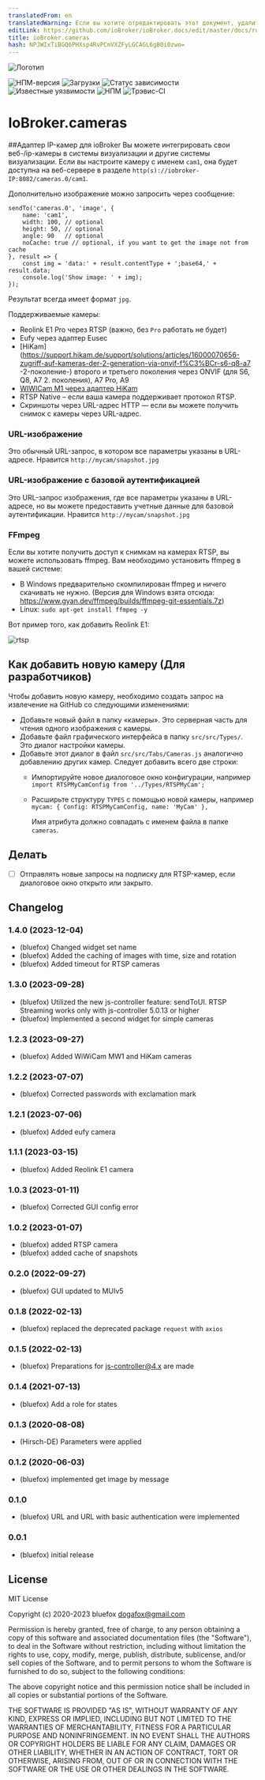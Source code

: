 ```yaml
---
translatedFrom: en
translatedWarning: Если вы хотите отредактировать этот документ, удалите поле «translatedFrom», в противном случае этот документ будет снова автоматически переведен
editLink: https://github.com/ioBroker/ioBroker.docs/edit/master/docs/ru/adapterref/iobroker.cameras/README.md
title: ioBroker.cameras
hash: NPJWIxTiBGQ6PHXsp4RvPCmVXZFyLGCAGL6gB0i0zwo=
---
```

![Логотип](../../../en/adapterref/iobroker.cameras/admin/cameras.png)

![НПМ-версия](http://img.shields.io/npm/v/iobroker.cameras.svg)
![Загрузки](https://img.shields.io/npm/dm/iobroker.cameras.svg)
![Статус зависимости](https://img.shields.io/david/ioBroker/iobroker.cameras.svg)
![Известные уязвимости](https://snyk.io/test/github/ioBroker/ioBroker.cameras/badge.svg)
![НПМ](https://nodei.co/npm/iobroker.cameras.png?downloads=true)
![Трэвис-CI](http://img.shields.io/travis/ioBroker/ioBroker.cameras/master.svg)

# IoBroker.cameras
##Адаптер IP-камер для ioBroker
Вы можете интегрировать свои веб-/ip-камеры в системы визуализации и другие системы визуализации.
Если вы настроите камеру с именем `cam1`, она будет доступна на веб-сервере в разделе `http(s)://iobroker-IP:8082/cameras.0/cam1`.

Дополнительно изображение можно запросить через сообщение:

```
sendTo('cameras.0', 'image', {
    name: 'cam1',
    width: 100, // optional
    height: 50, // optional
    angle: 90   // optional
    noCache: true // optional, if you want to get the image not from cache
}, result => {
    const img = 'data:' + result.contentType + ';base64,' + result.data;
    console.log('Show image: ' + img);
});
```

Результат всегда имеет формат `jpg`.

Поддерживаемые камеры:

- Reolink E1 Pro через RTSP (важно, без `Pro` работать не будет)
- Eufy через адаптер Eusec
- [HiKam](https://support.hikam.de/support/solutions/articles/16000070656-zugriff-auf-kameras-der-2-generation-via-onvif-f%C3%BCr-s6-q8-a7 -2-поколение-) второго и третьего поколения через ONVIF (для S6, Q8, A7 2. поколения), A7 Pro, A9
- [WIWICam M1 через адаптер HiKam](https://www.wiwacam.com/de/mw1-minikamera-kurzanleitung-und-faq/)
- RTSP Native – если ваша камера поддерживает протокол RTSP.
- Скриншоты через URL-адрес HTTP — если вы можете получить снимок с камеры через URL-адрес.

### URL-изображение
Это обычный URL-запрос, в котором все параметры указаны в URL-адресе. Нравится `http://mycam/snapshot.jpg`

### URL-изображение с базовой аутентификацией
Это URL-запрос изображения, где все параметры указаны в URL-адресе, но вы можете предоставить учетные данные для базовой аутентификации. Нравится `http://mycam/snapshot.jpg`

### FFmpeg
Если вы хотите получить доступ к снимкам на камерах RTSP, вы можете использовать ffmpeg. Вам необходимо установить ffmpeg в вашей системе:

- В Windows предварительно скомпилирован ffmpeg и ничего скачивать не нужно. (Версия для Windows взята отсюда: https://www.gyan.dev/ffmpeg/builds/ffmpeg-git-essentials.7z)
- Linux: `sudo apt-get install ffmpeg -y`

Вот пример того, как добавить Reolink E1:

![rtsp](../../../en/adapterref/iobroker.cameras/img/rtsp.png)

## Как добавить новую камеру (Для разработчиков)
Чтобы добавить новую камеру, необходимо создать запрос на извлечение на GitHub со следующими изменениями:

- Добавьте новый файл в папку «камеры». Это серверная часть для чтения одного изображения с камеры.
- Добавьте файл графического интерфейса в папку `src/src/Types/`. Это диалог настройки камеры.
- Добавьте этот диалог в файл `src/src/Tabs/Cameras.js` аналогично добавлению других камер. Следует добавить всего две строки:
  - Импортируйте новое диалоговое окно конфигурации, например `import RTSPMyCamConfig from '../Types/RTSPMyCam';`
  - Расширьте структуру `TYPES` с помощью новой камеры, например `mycam: { Config: RTSPMyCamConfig, name: 'MyCam' },`

    Имя атрибута должно совпадать с именем файла в папке `cameras`.

## Делать
- [ ] Отправлять новые запросы на подписку для RTSP-камер, если диалоговое окно открыто или закрыто.

<!-- Заполнитель следующей версии (в начале строки):

### **РАБОТА В ПРОГРЕССЕ** -->

## Changelog
### 1.4.0 (2023-12-04)
* (bluefox) Changed widget set name
* (bluefox) Added the caching of images with time, size and rotation
* (bluefox) Added timeout for RTSP cameras

### 1.3.0 (2023-09-28)
* (bluefox) Utilized the new js-controller feature: sendToUI. RTSP Streaming works only with js-controller 5.0.13 or higher
* (bluefox) Implemented a second widget for simple cameras

### 1.2.3 (2023-09-27)
* (bluefox) Added WiWiCam MW1 and HiKam cameras

### 1.2.2 (2023-07-07)
* (bluefox) Corrected passwords with exclamation mark

### 1.2.1 (2023-07-06)
* (bluefox) Added eufy camera

### 1.1.1 (2023-03-15)
* (bluefox) Added Reolink E1 camera

### 1.0.3 (2023-01-11)
* (bluefox) Corrected GUI config error

### 1.0.2 (2023-01-07)
* (bluefox) added RTSP camera
* (bluefox) added cache of snapshots

### 0.2.0 (2022-09-27)
* (bluefox) GUI updated to MUIv5

### 0.1.8 (2022-02-13)
* (bluefox) replaced the deprecated package `request` with `axios`

### 0.1.5 (2022-02-13)
* (bluefox) Preparations for js-controller@4.x are made

### 0.1.4 (2021-07-13)
* (bluefox) Add a role for states

### 0.1.3 (2020-08-08)
* (Hirsch-DE) Parameters were applied

### 0.1.2 (2020-06-03)
* (bluefox) implemented get image by message

### 0.1.0
* (bluefox) URL and URL with basic authentication were implemented

### 0.0.1
* (bluefox) initial release

## License
MIT License

Copyright (c) 2020-2023 bluefox <dogafox@gmail.com>

Permission is hereby granted, free of charge, to any person obtaining a copy
of this software and associated documentation files (the "Software"), to deal
in the Software without restriction, including without limitation the rights
to use, copy, modify, merge, publish, distribute, sublicense, and/or sell
copies of the Software, and to permit persons to whom the Software is
furnished to do so, subject to the following conditions:

The above copyright notice and this permission notice shall be included in all
copies or substantial portions of the Software.

THE SOFTWARE IS PROVIDED "AS IS", WITHOUT WARRANTY OF ANY KIND, EXPRESS OR
IMPLIED, INCLUDING BUT NOT LIMITED TO THE WARRANTIES OF MERCHANTABILITY,
FITNESS FOR A PARTICULAR PURPOSE AND NONINFRINGEMENT. IN NO EVENT SHALL THE
AUTHORS OR COPYRIGHT HOLDERS BE LIABLE FOR ANY CLAIM, DAMAGES OR OTHER
LIABILITY, WHETHER IN AN ACTION OF CONTRACT, TORT OR OTHERWISE, ARISING FROM,
OUT OF OR IN CONNECTION WITH THE SOFTWARE OR THE USE OR OTHER DEALINGS IN THE
SOFTWARE.
